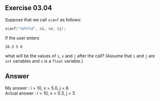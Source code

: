 ## Exercise 03.04
Suppose that we call ```scanf``` as follows:
```C
scanf("%d%f%d", &i, &x, &j);
```
If the user enters
```
10.3 5 6
```
what will be the values of ```i```, ```x``` and ```j``` after the call? (Assume that ```i``` and ```j``` are ```int``` variables and ```x``` is a ```float``` variable.)

## Answer
My answer	: i = 10, x = 5.0, j = 6   
Actual answer	: i = 10, x = 0.3, j = 5   
